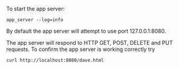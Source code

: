 To start the app server:

~~~~~
app_server --log=info
~~~~~

By default the app server will attempt to use port 127.0.0.1:8080.

The app server will respond to HTTP GET, POST, DELETE and PUT requests.
To confirm the app server is working correctly try

~~~~~
curl http://localhost:8080/dave.html
~~~~~

